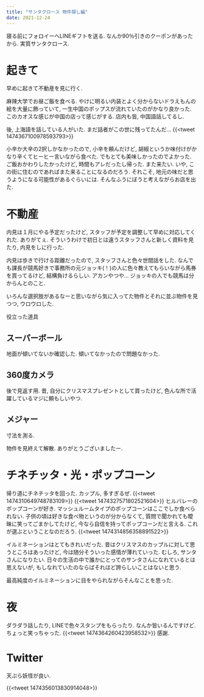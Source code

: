 ```yaml
---
title: "サンタクロース 物件探し編"
date: 2021-12-24
---
```


寝る前にフォロイーへLINEギフトを送る. なんか90％引きのクーポンがあったから. 実質サンタクロース.
# 起きて
早めに起きて不動産を見に行く.


麻辣大学でお昼ご飯を食べる. やけに明るい内装とよく分からないドラえもんの絵を大量に飾っていて, 一生中国のポップスが流れていたのがかなり良かった. このカオスな感じが中国の店って感じがする. 店内も皆, 中国語話してるし.

後, 上海語を話している人がいた. まだ話者がこの世に残ってたんだ...
{{<tweet 1474367100978593793>}}

小辛か大辛の2択しかなかったので, 小辛を頼んだけど, 胡椒というか味付けがかなり辛くてヒーヒー言いながら食べた. でもとても美味しかったのでよかった. ご飯おかわりしたかったけど, 時間もアレだったし帰った. また来たい. いや, この街に住むのであればまた来ることになるのだろう. それこそ, 地元の味だと思うようになる可能性があるぐらいには. そんなふうにぼうと考えながらお店を出た.

# 不動産
内見は１月にやる予定だったけど, スタッフが予定を調整して早めに対応してくれた. ありがてぇ. そういうわけで初日とは違うスタッフさんと新しく資料を見たり, 内見をしに行った.

内見は歩きで行ける距離だったので, スタッフさんと色々世間話をした. なんでも課長が競馬好きで事務所の元ジョッキ(！)の人に色々教えてもらいながら馬券を買ってるけど, 結構負けるらしい. アカンやつや...
ジョッキの人でも競馬は分からんとのこと.

いろんな選択肢があるなーと思いながら気に入ってた物件とそれに並ぶ物件を見つつ, ウロウロした.

役立った道具

## スーパーボール
地面が傾いてないか確認した. 傾いてなかったので問題なかった.

## 360度カメラ
後で見返す用. 昔, 自分にクリスマスプレゼントとして買ったけど, 色んな所で活躍しているマジに頼もしいやつ.

## メジャー
寸法を測る.

物件を見終えて解散. ありがとうございましたー.

# チネチッタ・光・ポップコーン
帰り道にチネチッタを回った. カップル, 多すぎるぜ.
{{<tweet 1474310649748783109>}}
{{<tweet 1474327571802521604>}}
ヒルバレーのポップコーンが好き. マッシュルームタイプのポップコーンはここでしか食べられない. 子供の頃は好きな食べ物というのが分からなくて, 質問で聞かれても曖昧に笑ってごまかしてたけど, 今なら自信を持ってポップコーンだと言える. これが選ぶということなのだろう.
{{<tweet 1474314856358891522>}}

イルミネーションはとてもきれいだった. 昔はクリスマスのカップルに対して思うところはあったけど, 今は随分そういった感情が薄れていった. むしろ, サンタさんになりたい. 日々の生活の中で誰かにとってのサンタさんになれているとは思えないが, もしなれていたのならばそれほど誇らしいことはないと思う.

最高純度のイルミネーションに目をやられながらそんなことを思った.

# 夜
ダラダラ話したり, LINEで色々スタンプをもらったり. なんか皆いるんですけど. ちょっと笑っちゃった.
{{<tweet 1474364260423958532>}}
感謝.

# Twitter
天ぷら妖怪が良い.

{{<tweet 1474356013830914048>}}